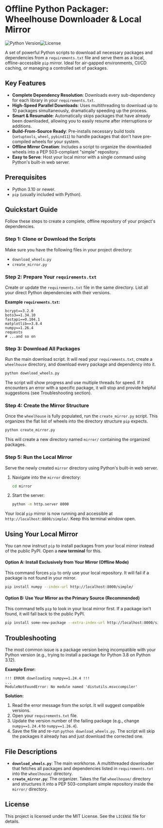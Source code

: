 # Offline Python Packager: Wheelhouse Downloader & Local Mirror

![Python Version](https://img.shields.io/badge/python-3.10+-blue.svg)![License](https://img.shields.io/badge/license-MIT-green.svg)

A set of powerful Python scripts to download all necessary packages and dependencies from a `requirements.txt` file and serve them as a local, offline-accessible `pip` mirror. Ideal for air-gapped environments, CI/CD caching, or managing a controlled set of packages.

## Key Features

-   **Complete Dependency Resolution**: Downloads every sub-dependency for each library in your `requirements.txt`.
-   **High-Speed Parallel Downloads**: Uses multithreading to download up to 10 packages simultaneously, dramatically speeding up the process.
-   **Smart & Resumable**: Automatically skips packages that have already been downloaded, allowing you to easily resume after interruptions or additions.
-   **Build-From-Source Ready**: Pre-installs necessary build tools (`setuptools`, `wheel`, `pybind11`) to handle packages that don't have pre-compiled wheels for your system.
-   **Offline Mirror Creation**: Includes a script to organize the downloaded wheels into a PEP 503-compliant "simple" repository.
-   **Easy to Serve**: Host your local mirror with a single command using Python's built-in web server.

## Prerequisites

-   Python 3.10 or newer.
-   `pip` (usually included with Python).

## Quickstart Guide

Follow these steps to create a complete, offline repository of your project's dependencies.

### Step 1: Clone or Download the Scripts

Make sure you have the following files in your project directory:
-   `download_wheels.py`
-   `create_mirror.py`

### Step 2: Prepare Your `requirements.txt`

Create or update the `requirements.txt` file in the same directory. List all your direct Python dependencies with their versions.

**Example `requirements.txt`:**
```
bcrypt==3.2.0
boto3==1.34.10
fastapi==0.104.1
matplotlib==3.8.4
numpy==1.26.4
requests
# ...and so on
```

### Step 3: Download All Packages

Run the main download script. It will read your `requirements.txt`, create a `wheelhouse` directory, and download every package and dependency into it.

```bash
python download_wheels.py
```

The script will show progress and use multiple threads for speed. If it encounters an error with a specific package, it will stop and provide helpful suggestions (see Troubleshooting section).

### Step 4: Create the Mirror Structure

Once the `wheelhouse` is fully populated, run the `create_mirror.py` script. This organizes the flat list of wheels into the directory structure `pip` expects.

```bash
python create_mirror.py
```
This will create a new directory named `mirror/` containing the organized packages.

### Step 5: Run the Local Mirror

Serve the newly created `mirror` directory using Python's built-in web server.

1.  Navigate into the `mirror` directory:
    ```bash
    cd mirror
    ```

2.  Start the server:
    ```bash
    python -m http.server 8000
    ```
Your local `pip` mirror is now running and accessible at `http://localhost:8000/simple/`. Keep this terminal window open.

## Using Your Local Mirror

You can now instruct `pip` to install packages from your local mirror instead of the public PyPI. Open a **new terminal** for this.

#### Option A: Install Exclusively from Your Mirror (Offline Mode)

This command forces `pip` to only use your local repository. It will fail if a package is not found in your mirror.

```bash
pip install numpy --index-url http://localhost:8000/simple/
```

#### Option B: Use Your Mirror as the Primary Source (Recommended)

This command tells `pip` to look in your local mirror first. If a package isn't found, it will fall back to the public PyPI.

```bash
pip install some-new-package --extra-index-url http://localhost:8000/simple/
```

## Troubleshooting

The most common issue is a package version being incompatible with your Python version (e.g., trying to install a package for Python 3.8 on Python 3.12).

**Example Error:**
```
!!! ERROR downloading numpy==1.24.4 !!!
...
ModuleNotFoundError: No module named 'distutils.msvccompiler'
```

**Solution:**
1.  Read the error message from the script. It will suggest compatible versions.
2.  Open your `requirements.txt` file.
3.  Update the version number of the failing package (e.g., change `numpy==1.24.4` to `numpy==1.26.4`).
4.  Save the file and re-run `python download_wheels.py`. The script will skip the packages it already has and just download the corrected one.

## File Descriptions

-   **`download_wheels.py`**: The main workhorse. A multithreaded downloader that fetches all packages and dependencies listed in `requirements.txt` into the `wheelhouse/` directory.
-   **`create_mirror.py`**: The organizer. Takes the flat `wheelhouse/` directory and structures it into a PEP 503-compliant simple repository inside the `mirror/` directory.

## License

This project is licensed under the MIT License. See the `LICENSE` file for details.
